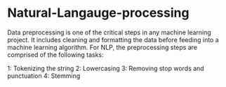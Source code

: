 # Natural-Langauge-processing

Data preprocessing is one of the critical steps in any machine learning project. It includes cleaning and formatting the data before feeding into a machine learning algorithm.
For NLP, the preprocessing steps are comprised of the following tasks:

1: Tokenizing the string
2: Lowercasing
3: Removing stop words and punctuation
4: Stemming
